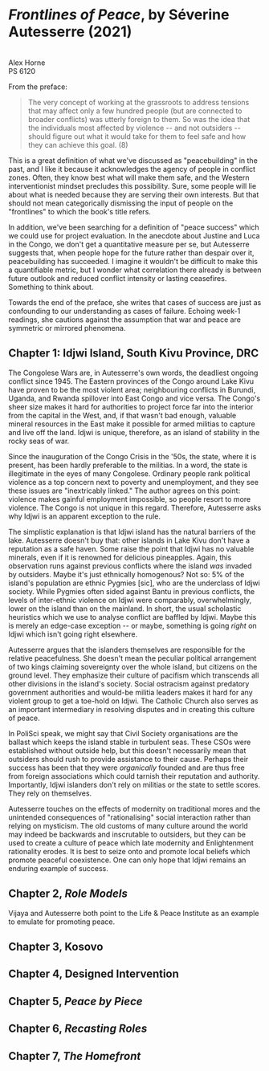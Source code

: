 # *Frontlines of Peace*, by Séverine Autesserre (2021)
\
Alex Horne
\
PS 6120

From the preface:

> The very concept of working at the grassroots to address tensions that may affect only a few hundred people (but are connected to broader conflicts) was utterly foreign to them. So was the idea that the individuals most affected by violence -- and not outsiders -- should figure out what it would take for them to feel safe and how they can achieve this goal. (8)

This is a great definition of what we've discussed as "peacebuilding" in the past, and I like it because it acknowledges the agency of people in conflict zones. Often, they know best what will make them safe, and the Western interventionist mindset precludes this possibility. Sure, some people will lie about what is needed because they are serving their own interests. But that should not mean categorically dismissing the input of people on the "frontlines" to which the book's title refers. 

In addition, we've been searching for a definition of "peace success" which we could use for project evaluation. In the anecdote about Justine and Luca in the Congo, we don't get a quantitative measure per se, but Autesserre suggests that, when people hope for the future rather than despair over it, peacebuilding has succeeded. I imagine it wouldn't be difficult to make this a quantifiable metric, but I wonder what correlation there already is between future outlook and reduced conflict intensity or lasting ceasefires. Something to think about.

Towards the end of the preface, she writes that cases of success are just as confounding to our understanding as cases of failure. Echoing week-1 readings, she cautions against the assumption that war and peace are symmetric or mirrored phenomena. 

## Chapter 1: Idjwi Island, South Kivu Province, DRC

The Congolese Wars are, in Autesserre's own words, the deadliest ongoing conflict since 1945. The Eastern provinces of the Congo around Lake Kivu have proven to be the most violent area; neighbouring conflicts in Burundi, Uganda, and Rwanda spillover into East Congo and vice versa. The Congo's sheer size makes it hard for authorities to project force far into the interior from the capital in the West, and, if that wasn't bad enough, valuable mineral resources in the East make it possible for armed militias to capture and live off the land. Idjwi is unique, therefore, as an island of stability in the rocky seas of war. 

Since the inauguration of the Congo Crisis in the '50s, the state, where it is present, has been hardly preferable to the militias. In a word, the state is illegitimate in the eyes of many Congolese. Ordinary people rank political violence as a top concern next to poverty and unemployment, and they see these issues are "inextricably linked." The author agrees on this point: violence makes gainful employment impossible, so people resort to more violence. The Congo is not unique in this regard. Therefore, Autesserre asks why Idjwi is an apparent exception to the rule. 

The simplistic explanation is that Idjwi island has the natural barriers of the lake. Autesserre doesn't buy that: other islands in Lake Kivu don't have a reputation as a safe haven. Some raise the point that Idjwi has no valuable minerals, even if it is renowned for delicious pineapples. Again, this observation runs against previous conflicts where the island *was* invaded by outsiders. Maybe it's just ethnically homogenous? Not so: 5% of the island's population are ethnic Pygmies [sic], who are the underclass of Idjwi society. While Pygmies often sided against Bantu in previous conflicts, the levels of inter-ethnic violence on Idjwi were comparably, overwhelmingly, lower on the island than on the mainland. In short, the usual scholastic heuristics which we use to analyse conflict are baffled by Idjwi. Maybe this is merely an edge-case exception -- or maybe, something is going *right* on Idjwi which isn't going right elsewhere.

Autesserre argues that the islanders themselves are responsible for the relative peacefulness. She doesn't mean the peculiar political arrangement of two kings claiming sovereignty over the whole island, but citizens on the ground level. They emphasize their culture of pacifism which transcends all other divisions in the island's society. Social ostracism against predatory government authorities and would-be militia leaders makes it hard for any violent group to get a toe-hold on Idjwi. The Catholic Church also serves as an important intermediary in resolving disputes and in creating this culture of peace. 

In PoliSci speak, we might say that Civil Society organisations are the ballast which keeps the island stable in turbulent seas. These CSOs were established without outside help, but this doesn't necessarily mean that outsiders should rush to provide assistance to their cause. Perhaps their success has been that they were *organically* founded and are thus free from foreign associations which could tarnish their reputation and authority. Importantly, Idjwi islanders don't rely on militias or the state to settle scores. They rely on themselves. 

Autesserre touches on the effects of modernity on traditional mores and the unintended consequences of "rationalising" social interaction rather than relying on mysticism. The old customs of many culture around the world may indeed be backwards and inscrutable to outsiders, but they can be used to create a culture of peace which late modernity and Enlightenment rationality erodes. It is best to seize onto and promote local beliefs which promote peaceful coexistence. One can only hope that Idjwi remains an enduring example of success. 

## Chapter 2, *Role Models*

Vijaya and Autesserre both point to the Life \& Peace Institute as an example to emulate for promoting peace.

## Chapter 3, Kosovo

## Chapter 4, Designed Intervention

## Chapter 5, *Peace by Piece*

## Chapter 6, *Recasting Roles*

## Chapter 7, *The Homefront*


